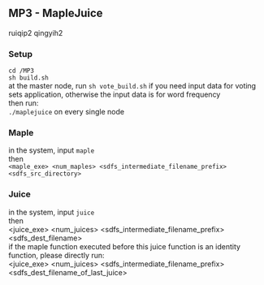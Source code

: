 ## MP3 - MapleJuice
ruiqip2 qingyih2

### Setup
`cd /MP3`  
`sh build.sh`  
at the master node, run `sh vote_build.sh` if you need input data for voting sets application, otherwise the input data is for word frequency  
then run:  
`./maplejuice` on every single node  

### Maple
in the system, input `maple`  
then  
`<maple_exe> <num_maples> <sdfs_intermediate_filename_prefix> <sdfs_src_directory>`

### Juice
in the system, input `juice`  
then  
<juice_exe> <num_juices> <sdfs_intermediate_filename_prefix> <sdfs_dest_filename>  
if the maple function executed before this juice function is an identity function, please directly run:  
<juice_exe> <num_juices> <sdfs_intermediate_filename_prefix> <sdfs_dest_filename_of_last_juice>  
